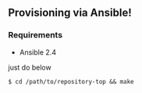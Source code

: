 ## Provisioning via Ansible!


### Requirements

- Ansible 2.4

just do below

```
$ cd /path/to/repository-top && make
```
